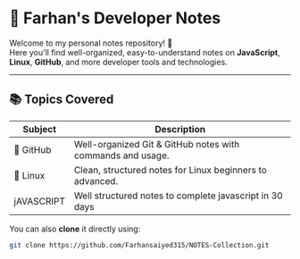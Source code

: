 # 📒 Farhan's Developer Notes

Welcome to my personal notes repository! 🚀  
Here you'll find well-organized, easy-to-understand notes on **JavaScript**, **Linux**, **GitHub**, and more developer tools and technologies.

---

## 📚 Topics Covered

| Subject  | Description                                                  |
|----------|--------------------------------------------------------------|
| 🔧 GitHub | Well-organized Git & GitHub notes with commands and usage.  |
| 🐧 Linux  | Clean, structured notes for Linux beginners to advanced.     |
|jAVASCRIPT |  Well structured notes to complete javascript in 30 days     | 




You can also **clone** it directly using:

```bash
git clone https://github.com/Farhansaiyed315/NOTES-Collection.git
